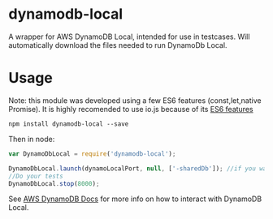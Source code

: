 # dynamodb-local

A wrapper for AWS DynamoDB Local, intended for use in testcases.  Will automatically download the files needed to run DynamoDb Local. 

# Usage

Note: this module was developed using a few ES6 features (const,let,native Promise).  It is highly recomended to use io.js because of its [ES6 features](https://iojs.org/en/es6.html)

`npm install dynamodb-local --save`

Then in node:

```javascript
var DynamoDbLocal = require('dynamodb-local');

DynamoDbLocal.launch(dynamoLocalPort, null, ['-sharedDb']); //if you want to share with Javascript Shell
//Do your tests
DynamoDbLocal.stop(8000);
```

See [AWS DynamoDB Docs](http://docs.aws.amazon.com/amazondynamodb/latest/developerguide/Tools.DynamoDBLocal.html) for more info on how to interact with DynamoDB Local.
